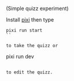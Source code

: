 (Simple quizz experiment)

Install [pixi](https://prefix.dev/) then type

```
pixi run start
``

to take the quizz or 

```
pixi run dev
```

to edit the quizz.